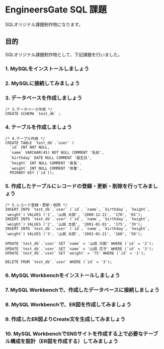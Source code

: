 # EngineersGate SQL 課題

SQLオリジナル課題制作物になります。

## 目的

SQLオリジナル課題制作物として、下記課題を行いました。

### 1. MySQLをインストールしましょう
### 2. MySQLに接続してみましょう
### 3. データベースを作成しましょう
```
/* 3.データベース作成 */
CREATE SCHEMA `test_db` ;
```

### 4. テーブルを作成しましょう
```
/* 4.テーブル作成 */
CREATE TABLE `test_db`.`user` (
  `id` INT NOT NULL,
  `name` VARCHAR(45) NOT NULL COMMENT '名前',
  `birthday` DATE NULL COMMENT '誕生日',
  `height` INT NULL COMMENT '身長',
  `weight` INT NULL COMMENT '体重',
  PRIMARY KEY (`id`));
```

### 5. 作成したテーブルにレコードの登録・更新・削除を行ってみましょう
```
/* 5.レコード登録・更新・削除 */
INSERT INTO `test_db`.`user` (`id`, `name`, `birthday`, `height`, `weight`) VALUES ('1', '山田 太郎', '2000-12-21', '170', '65');
INSERT INTO `test_db`.`user` (`id`, `name`, `birthday`, `height`, `weight`) VALUES ('2', '山田 太郎', '2001-01-01', '175', '70');
INSERT INTO `test_db`.`user` (`id`, `name`, `birthday`, `height`, `weight`) VALUES ('3', '山田 太郎', '2002-01-21', '160', '50');

UPDATE `test_db`.`user` SET `name` = '山田 次郎' WHERE (`id` = '2');
UPDATE `test_db`.`user` SET `name` = '山田 花子' WHERE (`id` = '3');
UPDATE `test_db`.`user` SET `weight` = '75' WHERE (`id` = '1');

DELETE FROM `test_db`.`user` WHERE (`id` = '3');
```

### 6. MySQL Workbenchをインストールしましょう
### 7. MySQL Workbenchで、作成したデータベースに接続しましょう
### 8. MySQL Workbenchで、ER図を作成してみましょう
### 9. 作成したER図よりCreate文を生成してみましょう
### 10. MySQL WorkbenchでSNSサイトを作成する上で必要なテーブル構成を設計（ER図を作成する）してみましょう


